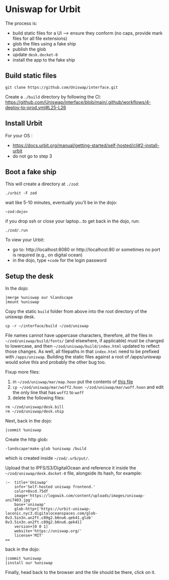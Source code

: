 # Uniswap for Urbit

The process is:
- build static files for a UI --> ensure they conform (no caps, provide mark files for all file extensions)
- glob the files using a fake ship
- publish the glob
- update `desk.docket-0`
- install the app to the fake ship

## Build static files
```
git clone https://github.com/Uniswap/interface.git
```
Create a `./build` directory by following the CI: https://github.com/Uniswap/interface/blob/main/.github/workflows/4-deploy-to-prod.yml#L25-L26 

## Install Urbit

For your OS :
- https://docs.urbit.org/manual/getting-started/self-hosted/cli#2-install-urbit
- do not go to step 3

## Boot a fake ship

This will create a directory at `./zod`:

```
./urbit -F zod
```
wait like 5-10 minutes, eventually you'll be in the dojo:

```
~zod:dojo>
```

if you drop ssh or close your laptop...to get back in the dojo, run:

```
./zod/.run
```

To view your Urbit:
- go to: http://localhost:8080 or http://localhost:80 or sometimes no port is required (e.g., on digital ocean)
- in the dojo, type `+code` for the login password

## Setup the desk

In the dojo:
```
|merge %uniswap our %landscape
|mount %uniswap
```

Copy the static `build` folder from above into the root directory of the uniswap desk.  
```
cp -r ~/interface/build ~/zod/uniswap
```

File names cannot have uppercase characters, therefore, all the files in `~/zod/uniswap/build/fonts/` (and elsewhere, if applicable) must
be changed to lowercase, and then `~/zod/uniswap/build/index.html` updated to reflect those changes. As well, all filepaths in that `index.html` need
to be prefixed with `/apps/uniswap`. Building the static files against a root of /apps/uniswap would solve this and probably the other bug too.

Fixup more files:
1. in `~/zod/uniswap/mar/map.hoon` put the contents of [this file](https://github.com/urbit/urbit/blob/develop/pkg/arvo/mar/map.hoon)
2. `cp ~/zod/uniswap/mar/woff2.hoon ~/zod/uniswap/mar/woff.hoon` and edit the only line that has `woff2` to `woff`
3. delete the following files:

```
rm ~/zod/uniswap/desk.bill
rm ~/zod/uniswap/desk.ship
```

Next, back in the dojo:
```
|commit %uniswap
```

Create the http glob:

```
-landscape!make-glob %uniswap /build
```

which is created inside `~/zod/.urb/put/`.

Upload that to IPFS/S3/DigitalOcean and reference it inside the `~/zod/uniswap/desk.docket-0` file, alongside its hash, for example:

```
:~  title+'Uniswap'
    info+'Self-hosted uniswap frontend.'
    color+0xcd.75df
    image+'https://logowik.com/content/uploads/images/uniswap-uni7403.jpg'
    base+'uniswap'
    glob-http+['https://urbit-uniswap-laconic.nyc3.digitaloceanspaces.com/glob-0v3.5in3n.an2ft.c89g2.b6nu6.qek41.glob' 0v3.5in3n.an2ft.c89g2.b6nu6.qek41]
    version+[0 0 1]
    website+'https://uniswap.org/'
    license+'MIT'
==
```

back in the dojo:

```
|commit %uniswap
|install our %uniswap
```

Finally, head back to the browser and the tile should be there, click on it.
